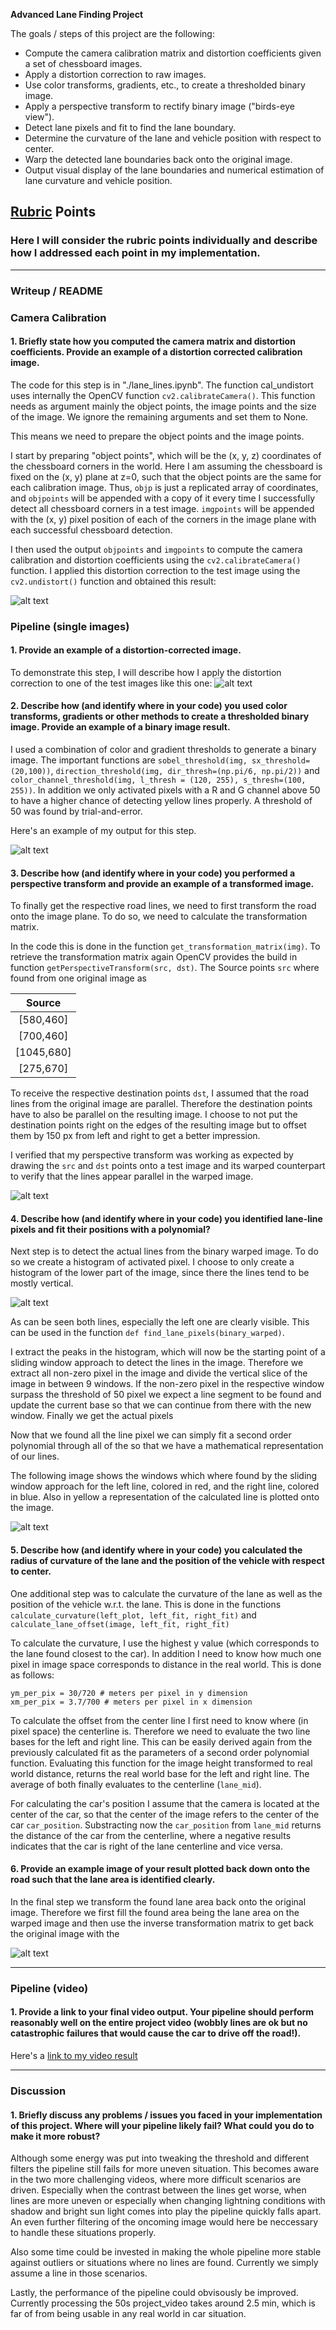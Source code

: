 **Advanced Lane Finding Project**

The goals / steps of this project are the following:

* Compute the camera calibration matrix and distortion coefficients given a set of chessboard images.
* Apply a distortion correction to raw images.
* Use color transforms, gradients, etc., to create a thresholded binary image.
* Apply a perspective transform to rectify binary image ("birds-eye view").
* Detect lane pixels and fit to find the lane boundary.
* Determine the curvature of the lane and vehicle position with respect to center.
* Warp the detected lane boundaries back onto the original image.
* Output visual display of the lane boundaries and numerical estimation of lane curvature and vehicle position.

[//]: # (Image References)

[image1]: ./output_images/undistorted_output.jpg "Undistorted"
[image2]: ./output_images/straight_lines1_undistorted.jpg "Road Transformed"
[image3]: ./output_images/binary_thresholded.jpg "Binary Example"
[image4]: ./output_images/warped_straight_lines.jpg "Warp Example"
[image5]: ./output_images/color_fit_lines.jpg "Fit Visual"
[image6]: ./output_images/example_output.jpg "Output"
[image7]: ./output_images/histogram.jpg "Histogram of activate pixels"
[video1]: ./project_video.mp4 "Video"

## [Rubric](https://review.udacity.com/#!/rubrics/571/view) Points

### Here I will consider the rubric points individually and describe how I addressed each point in my implementation.

---

### Writeup / README

### Camera Calibration

#### 1. Briefly state how you computed the camera matrix and distortion coefficients. Provide an example of a distortion corrected calibration image.

The code for this step is in "./lane_lines.ipynb". The function cal_undistort uses internally the OpenCV function `cv2.calibrateCamera()`. This function needs as argument mainly the object points, the image points and the size of the image. We ignore the remaining arguments and set them to None.

This means we need to prepare the object points and the image points.

I start by preparing "object points", which will be the (x, y, z) coordinates of the chessboard corners in the world. Here I am assuming the chessboard is fixed on the (x, y) plane at z=0, such that the object points are the same for each calibration image.  Thus, `objp` is just a replicated array of coordinates, and `objpoints` will be appended with a copy of it every time I successfully detect all chessboard corners in a test image.  `imgpoints` will be appended with the (x, y) pixel position of each of the corners in the image plane with each successful chessboard detection.

I then used the output `objpoints` and `imgpoints` to compute the camera calibration and distortion coefficients using the `cv2.calibrateCamera()` function.  I applied this distortion correction to the test image using the `cv2.undistort()` function and obtained this result:

![alt text][image1]

### Pipeline (single images)

#### 1. Provide an example of a distortion-corrected image.

To demonstrate this step, I will describe how I apply the distortion correction to one of the test images like this one:
![alt text][image2]

#### 2. Describe how (and identify where in your code) you used color transforms, gradients or other methods to create a thresholded binary image.  Provide an example of a binary image result.

I used a combination of color and gradient thresholds to generate a binary image. The important functions are `sobel_threshold(img, sx_threshold=(20,100))`, `direction_threshold(img, dir_thresh=(np.pi/6, np.pi/2))` and `color_channel_threshold(img, l_thresh = (120, 255), s_thresh=(100, 255))`. In addition we only activated pixels with a R and G channel above 50 to have a higher chance of detecting yellow lines properly. A threshold of 50 was found by trial-and-error.

Here's an example of my output for this step.

![alt text][image3]

#### 3. Describe how (and identify where in your code) you performed a perspective transform and provide an example of a transformed image.

To finally get the respective road lines, we need to first transform the road onto the image plane. To do so, we need to calculate the transformation matrix.

In the code this is done in the function `get_transformation_matrix(img)`. To retrieve the transformation matrix again OpenCV provides the build in function `getPerspectiveTransform(src, dst)`. The Source points `src` where found from one original image as 

| Source      |
|:-----------:|
|[580,460]    |
|[700,460]    |
|[1045,680]   |
|[275,670]    |

To receive the respective destination points `dst`, I assumed that the road lines from the original image are parallel. Therefore the destination points have to also be parallel on the resulting image. I choose to not put the destination points right on the edges of the resulting image but to offset them by 150 px from left and right to get a better impression.

I verified that my perspective transform was working as expected by drawing the `src` and `dst` points onto a test image and its warped counterpart to verify that the lines appear parallel in the warped image.

![alt text][image4]

#### 4. Describe how (and identify where in your code) you identified lane-line pixels and fit their positions with a polynomial?

Next step is to detect the actual lines from the binary warped image. To do so we create a histogram of activated pixel. I choose to only create a histogram of the lower part of the image, since there the lines tend to be mostly vertical.

![alt text][image7]

As can be seen both lines, especially the left one are clearly visible. This can be used in the function `def find_lane_pixels(binary_warped)`. 

I extract the peaks in the histogram, which will now be the starting point of a sliding window approach to detect the lines in the image. Therefore we extract all non-zero pixel in the image and divide the vertical slice of the image in between 9 windows. If the non-zero pixel in the respective window surpass the threshold of 50 pixel we expect a line segment to be found and update the current base so that we can continue from there with the new window. Finally we get the actual pixels 

Now that we found all the line pixel we can simply fit a second order polynomial through all of the so that we have a mathematical representation of our lines.

The following image shows the windows which where found by the sliding window approach for the left line, colored in red, and the right line, colored in blue. Also in yellow a representation of the calculated line is plotted onto the image.

![alt text][image5]

#### 5. Describe how (and identify where in your code) you calculated the radius of curvature of the lane and the position of the vehicle with respect to center.

One additional step was to calculate the curvature of the lane as well as the position of the vehicle w.r.t. the lane. This is done in the functions `calculate_curvature(left_plot, left_fit, right_fit)` and `calculate_lane_offset(image, left_fit, right_fit)`

To calculate the curvature, I use the highest y value (which corresponds to the lane found closest to the car). In addition I need to know how much one pixel in image space corresponds to distance in the real world. This is done as follows:
```
ym_per_pix = 30/720 # meters per pixel in y dimension
xm_per_pix = 3.7/700 # meters per pixel in x dimension
```

To calculate the offset from the center line I first need to know where (in pixel space) the centerline is. Therefore we need to evaluate the two line bases for the left and right line. This can be easily derived again from the previously calculated fit as the parameters of a second order polynomial function. Evaluating this function for the image height transformed to real world distance, returns the real world base for the left and right line. The average of both finally evaluates to the centerline (`lane_mid`).

For calculating the car's position I assume that the camera is located at the center of the car, so that the center of the image refers to the center of the car `car_position`. Substracting now the `car_position` from `lane_mid` returns the distance of the car from the centerline, where a negative results indicates that the car is right of the lane centerline and vice versa.


#### 6. Provide an example image of your result plotted back down onto the road such that the lane area is identified clearly.

In the final step we transform the found lane area back onto the original image. Therefore we first fill the found area being the lane area on the warped image and then use the inverse transformation matrix to get back the original image with the 

![alt text][image6]

---

### Pipeline (video)

#### 1. Provide a link to your final video output.  Your pipeline should perform reasonably well on the entire project video (wobbly lines are ok but no catastrophic failures that would cause the car to drive off the road!).

Here's a [link to my video result](./project_video.mp4)

---

### Discussion

#### 1. Briefly discuss any problems / issues you faced in your implementation of this project.  Where will your pipeline likely fail?  What could you do to make it more robust?

Although some energy was put into tweaking the threshold and different filters the pipeline still fails for more uneven situation. This becomes aware in the two more challenging videos, where more difficult scenarios are driven. Especially when the contrast between the lines get worse, when lines are more uneven or especially when changing lightning conditions with shadow and bright sun light comes into play the pipeline quickly falls apart. An even further filtering of the oncoming image would here be neccessary to handle these situations properly.

Also some time could be invested in making the whole pipeline more stable against outliers or situations where no lines are found. Currently we simply assume a line in those scenarios.

Lastly, the performance of the pipeline could obvisously be improved. Currently processing the 50s project_video takes around 2.5 min, which is far of from being usable in any real world in car situation.
